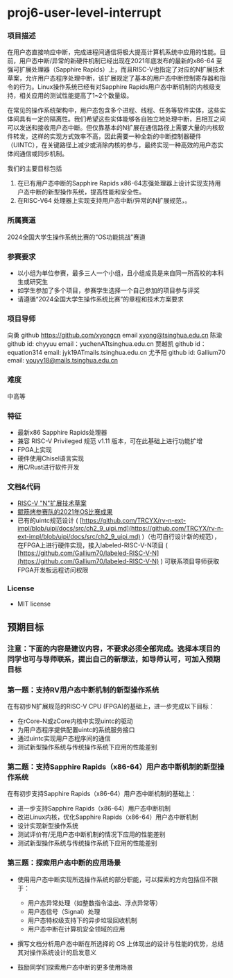 # proj6-user-level-interrupt

### 项目描述
在用户态直接响应中断，完成进程间通信将极大提高计算机系统中应用的性能。目前，用户态中断/异常的新硬件机制已经出现在2021年底发布的最新的x86-64 至强可扩展处理器（Sapphire Rapids）上，而且RISC-V也指定了对应的N扩展技术草案，允许用户态程序处理中断，该扩展规定了基本的用户态中断控制寄存器和指令的行为。Linux操作系统已经有对Sapphire Rapids用户态中断机制的内核级支持，相关应用的测试性能提高了1~2个数量级。

在常见的操作系统架构中，用户态包含多个进程、线程、任务等软件实体，这些实体间具有一定的隔离性。我们希望这些实体能够各自独立地处理中断，且相互之间可以发送和接收用户态中断。但仅靠基本的N扩展在通信路径上需要大量的内核软件转发，这样的实现方式效率不高，因此需要一种全新的中断控制器硬件（UINTC），在关键路径上减少或消除内核的参与，最终实现一种高效的用户态实体间通信或同步机制。

我们的主要目标包括
1. 在已有用户态中断的Sapphire Rapids x86-64志强处理器上设计实现支持用户态中断的新型操作系统，提高性能和安全性。
2. 在RISC-V64 处理器上实现支持用户态中断/异常的N扩展规范，。

### 所属赛道

2024全国大学生操作系统比赛的“OS功能挑战”赛道

### 参赛要求

- 以小组为单位参赛，最多三人一个小组，且小组成员是来自同一所高校的本科生或研究生
- 如学生参加了多个项目，参赛学生选择一个自己参加的项目参与评奖
- 请遵循“2024全国大学生操作系统比赛”的章程和技术方案要求



### 项目导师
向勇 github https://github.com/xyongcn email xyong@tsinghua.edu.cn
陈渝 github id: chyyuu email：yuchenATtsinghua.edu.cn
贾越凯 github id：equation314 email: jyk19ATmails.tsinghua.edu.cn
尤予阳 github id: Gallium70 email:  youyy18@mails.tsinghua.edu.cn

### 难度

中高等



### 特征

- 最新x86 Sapphire Rapids处理器
- 兼容 RISC-V Privileged 规范 v1.11 版本，可在此基础上进行功能扩增
- FPGA上实现
- 硬件使用Chisel语言实现
- 用C/Rust进行软件开发



### 文档&代码

- [RISC-V "N"扩展技术草案](http://www.five-embeddev.com/riscv-isa-manual/latest/n.html)
- [鲲筋烤参赛队的2021年OS比赛成果](https://gitlab.eduxiji.net/carbon/project325618-89175)
- 已有的uintc规范设计 ( [https://github.com/TRCYX/rv-n-ext-impl/blob/uipi/docs/src/ch2_9_uipi.md](https://github.com/TRCYX/rv-n-ext-impl/blob/uipi/docs/src/ch2_9_uipi.md) )（也可自行设计新的规范），在FPGA上进行硬件实现，接入labeled-RISC-V-N项目 ( [https://github.com/Gallium70/labeled-RISC-V-N](https://github.com/Gallium70/labeled-RISC-V-N) ) 可联系项目导师获取FPGA开发板远程访问权限


### License

- MIT license



## 预期目标

### 注意：下面的内容是建议内容，不要求必须全部完成。选择本项目的同学也可与导师联系，提出自己的新想法，如导师认可，可加入预期目标


### 第一题：支持RV用户态中断机制的新型操作系统
在有初步N扩展规范的RISC-V CPU (FPGA)的基础上，进一步完成以下目标：
* 在rCore-N或zCore内核中实现uintc的驱动
* 为用户态程序提供配置uintc的系统服务接口
* 通过uintc实现用户态程序间的通信
* 测试新型操作系统与传统操作系统下应用的性能差别

### 第二题：支持Sapphire Rapids（x86-64）用户态中断机制的新型操作系统
在有初步支持Sapphire Rapids（x86-64）用户态中断机制的基础上：
* 进一步支持Sapphire Rapids（x86-64）用户态中断机制
* 改进Linux内核，优化Sapphire Rapids（x86-64）用户态中断机制
* 设计实现新型操作系统
* 测试评价有/无用户态中断机制的情况下应用的性能差别
* 测试新型操作系统与传统操作系统下应用的性能差别

### 第三题：探索用户态中断的应用场景

* 使用用户态中断实现所选操作系统的部分职能，可以探索的方向包括但不限于：
  * 用户态异常处理（如整数指令溢出、浮点异常等）
  * 用户态信号（Signal）处理
  * 用户态特权级支持下的异步垃圾回收机制
  * 用户态中断在计算机安全领域的应用

* 撰写文档分析用户态中断在所选择的 OS 上体现出的设计与性能的优势，总结其对操作系统设计的启发意义
* 鼓励同学们探索用户态中断的更多使用场景

